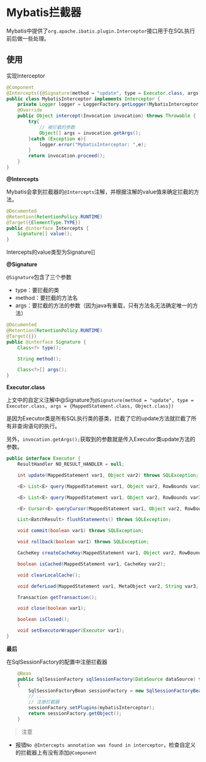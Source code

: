 # Mybatis拦截器

Mybatis中提供了`org.apache.ibatis.plugin.Interceptor`接口用于在SQL执行前后做一些处理。

## 使用

实现Interceptor

```java
@Component
@Intercepts({@Signature(method = "update", type = Executor.class, args = {MappedStatement.class, Object.class})})
public class MybatisInterceptor implements Interceptor {
    private Logger logger = LoggerFactory.getLogger(MybatisInterceptor.class);
    @Override
    public Object intercept(Invocation invocation) throws Throwable {
        try{
            // 被拦截的参数
            Object[] args = invocation.getArgs();
        }catch (Exception e){
            logger.error("MybatisInterceptor: ",e);
        }
        return invocation.proceed();
    }
}
```



**@Intercepts**

Mybatis会拿到拦截器的`@Intercepts`注解，并根据注解的value值来确定拦截的方法。

```java
@Documented
@Retention(RetentionPolicy.RUNTIME)
@Target({ElementType.TYPE})
public @interface Intercepts {
    Signature[] value();
}
```

Intercepts的value类型为Signature[]



**@Signature**

`@Signature`包含了三个参数

- type：要拦截的类
- method：要拦截的方法名
- args：要拦截的方法的参数（因为java有重载，只有方法名无法确定唯一的方法）

```java
@Documented
@Retention(RetentionPolicy.RUNTIME)
@Target({})
public @interface Signature {
    Class<?> type();

    String method();

    Class<?>[] args();
}
```



**Executor.class**

上文中的自定义注解中@Signature为`@Signature(method = "update", type = Executor.class, args = {MappedStatement.class, Object.class})`

是因为Executor类是所有SQL执行类的基类，拦截了它的update方法就拦截了所有非查询语句的执行。

另外，`invocation.getArgs();`获取到的参数就是传入Executor类update方法的参数。

```java
public interface Executor {
    ResultHandler NO_RESULT_HANDLER = null;

    int update(MappedStatement var1, Object var2) throws SQLException;

    <E> List<E> query(MappedStatement var1, Object var2, RowBounds var3, ResultHandler var4, CacheKey var5, BoundSql var6) throws SQLException;

    <E> List<E> query(MappedStatement var1, Object var2, RowBounds var3, ResultHandler var4) throws SQLException;

    <E> Cursor<E> queryCursor(MappedStatement var1, Object var2, RowBounds var3) throws SQLException;

    List<BatchResult> flushStatements() throws SQLException;

    void commit(boolean var1) throws SQLException;

    void rollback(boolean var1) throws SQLException;

    CacheKey createCacheKey(MappedStatement var1, Object var2, RowBounds var3, BoundSql var4);

    boolean isCached(MappedStatement var1, CacheKey var2);

    void clearLocalCache();

    void deferLoad(MappedStatement var1, MetaObject var2, String var3, CacheKey var4, Class<?> var5);

    Transaction getTransaction();

    void close(boolean var1);

    boolean isClosed();

    void setExecutorWrapper(Executor var1);
}
```



**最后**

在SqlSessionFactory的配置中注册拦截器

```java
    @Bean
    public SqlSessionFactory sqlSessionFactory(DataSource dataSource) throws Exception
    {
        SqlSessionFactoryBean sessionFactory = new SqlSessionFactoryBean();
        // ...
        // 注册拦截器
        sessionFactory.setPlugins(mybatisInterceptor);
        return sessionFactory.getObject();
    }
```



> 注意

- 报错`No @Intercepts annotation was found in interceptor`，检查自定义的拦截器上有没有添加`@Component`